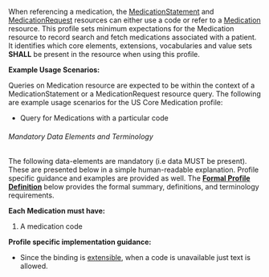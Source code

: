 When referencing a medication, the [MedicationStatement] and [MedicationRequest] resources can either use a code or refer to a [Medication] resource.  This profile sets minimum expectations for the Medication resource to record search and fetch medications associated with a patient. It identifies which core elements, extensions, vocabularies and value sets **SHALL** be present in the resource when using this profile.

**Example Usage Scenarios:**

Queries on Medication resource are expected to be within the context of a MedicationStatement or a MedicationRequest resource query. The following are
example usage scenarios for the US Core Medication profile:

-   Query for Medications with a particular code

###### Mandatory Data Elements and Terminology


The following data-elements are mandatory (i.e data MUST be present). These are presented below in a simple human-readable explanation.  Profile specific guidance and examples are provided as well.  The [**Formal Profile Definition**](#profile) below provides the  formal summary, definitions, and  terminology requirements.  

**Each Medication must have:**

1.  A medication code


**Profile specific implementation guidance:**

*  Since the binding is [extensible](guidance.html#extensible-binding-for-codeableconcept-datatype), when a code is unavailable just text is allowed.

[MedicationStatement]: {{site.data.fhir.path}}medicationstatement.html
 [MedicationRequest]: {{site.data.fhir.path}}medicationrequest.html
 [Medication]: {{site.data.fhir.path}}medication.html
